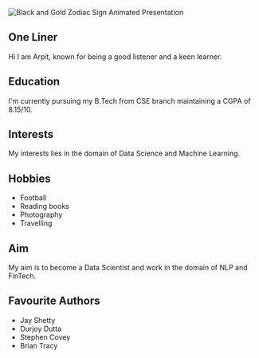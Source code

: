 ![Black and Gold Zodiac Sign Animated Presentation](https://user-images.githubusercontent.com/59132776/110401290-50e0d780-809f-11eb-9d85-ea7c249df400.gif)

## One Liner 
Hi I am Arpit, known for being a good listener and a keen learner.

## Education
I'm currently pursuing my B.Tech from CSE branch maintaining a CGPA of 8.15/10. 

## Interests
My interests lies in the domain of Data Science and Machine Learning.                      

## Hobbies
- Football
- Reading books
- Photography
- Travelling

## Aim
My aim is to become a Data Scientist and work in the domain of NLP and FinTech.  

## Favourite Authors
- Jay Shetty
- Durjoy Dutta
- Stephen Covey
- Brian Tracy

